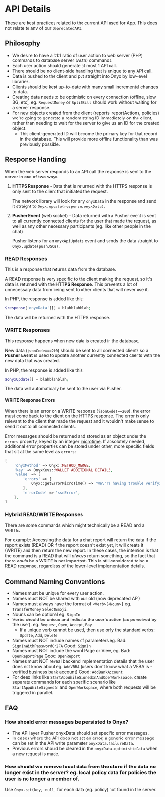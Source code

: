 # API Details

These are best practices related to the current API used for App. This does not relate to any of our `DeprecatedAPI`.

## Philosophy

-   We desire to have a 1:1:1 ratio of user action to web server (PHP) commands to database server (Auth) commands.
-   Each user action should generate at most 1 API call.
-   There should be no client-side handling that is unique to any API call.
-   Data is pushed to the client and put straight into Onyx by low-level libraries.
-   Clients should be kept up-to-date with many small incremental changes to data.
-   Creating data needs to be optimistic on every connection (offline, slow 3G, etc), eg. `RequestMoney` or `SplitBill` should work without waiting for a server response.
-   For new objects created from the client (reports, reportActions, policies) we're going to generate a random string ID immediately on the client, rather than needing to wait for the server to give us an ID for the created object.
    -   This client-generated ID will become the primary key for that record in the database. This will provide more offline functionality than was previously possible.

## Response Handling

When the web server responds to an API call the response is sent to the server in one of two ways.

1. **HTTPS Response** - Data that is returned with the HTTPS response is only sent to the client that initiated the request.

    The network library will look for any `onyxData` in the response and send it straight to `Onyx.update(response.onyxData)`.

1. **Pusher Event** (web socket) - Data returned with a Pusher event is sent to all currently connected clients for the user that made the request, as well as any other necessary participants (eg. like other people in the chat)

    Pusher listens for an `onyxApiUpdate` event and sends the data straight to `Onyx.update(pushJSON)`.

### READ Responses

This is a response that returns data from the database.

A READ response is very specific to the client making the request, so it's data is returned with the **HTTPS Response**. This prevents a lot of unnecessary data from being sent to other clients that will never use it.

In PHP, the response is added like this:

```php
$response['onyxData'][] = blahblahblah;
```

The data will be returned with the HTTPS response.

### WRITE Responses

This response happens when new data is created in the database.

New data (`jsonCode===200`) should be sent to all connected clients so a **Pusher Event** is used to update another currently connected clients with the new data that was created.

In PHP, the response is added like this:

```php
$onyxUpdate[] = blahblahblah;
```

The data will automatically be sent to the user via Pusher.

#### WRITE Response Errors

When there is an error on a WRITE response (`jsonCode!==200`), the error must come back to the client on the HTTPS response. The error is only relevant to the client that made the request and it wouldn't make sense to send it out to all connected clients.

Error messages should be returned and stored as an object under the `errors` property, keyed by an integer [microtime](https://github.com/Expensify/Web-Expensify/blob/25d056c9c531ea7f12c9bf3283ec554dd5d1d316/lib/Onyx.php#L148-L154). If absolutely needed, additional error properties can be stored under other, more specific fields that sit at the same level as `errors`:

```php
[
    'onyxMethod' => Onyx::METHOD_MERGE,
    'key' => OnyxKeys::WALLET_ADDITIONAL_DETAILS,
    'value' => [
        'errors' => [
            Onyx::getErrorMicroTime() => 'We\'re having trouble verifying your SSN. Please enter the full 9 digits of your SSN.',
        ],
        'errorCode' => 'ssnError',
    ],
]
```

### Hybrid READ/WRITE Responses

There are some commands which might technically be a READ and a WRITE.

For example: Accessing the data for a chat report will return the data if the report exists (READ) OR if the report doesn't exist yet, it will create it (WRITE) and then return the new report. In these cases, the intention is that the command is a READ that will _always_ return something, so the fact that there _could_ be a WRITE is not important. This is still considered to be a READ response, regardless of the lower-level implementation details.

## Command Naming Conventions

-   Names must be unique for every user action.
-   Names must NOT be shared with our old (now deprecated API)
-   Names must always have the format of `<Verb>[<Noun>]` eg. `TransferMoney` `SelectEmoji`.
-   Nouns can be optional eg. `SignIn`
-   Verbs should be unique and indicate the user's action (as perceived by the user). eg. `Request`, `Open`, `Accept`, `Pay`
    -   If a unique verb cannot be used, then use only the standard verbs: `Update`, `Add`, `Delete`
-   Names must NOT include names of parameters eg. Bad: `SignInWithPasswordOr2FA` Good: `SignIn`
-   Names must NOT include the word Page or View, eg. Bad: `OpenReportPage` Good: `OpenReport`
-   Names must NOT reveal backend implementation details that the user does not know about eg. `AddVBBA` (users don't know what a VBBA is - verified business bank account) Good: `AddBankAccount`
-   For deep links like `StartAppWhileSignedInAndOpenWorkspace`, create separate commands for each specific scenario like `StartAppWhileSignedIn` and `OpenWorkspace`, where both requests will be triggered in parallel.

## FAQ

### How should error messages be persisted to Onyx?

-   The API layer Pusher onyxData should set specific error messages.
-   In cases where the API does not set an error, a generic error message can be set in the API.write parameter `onyxData.failureData`.
-   Previous errors should be cleared in the `onyxData.optimisticData` when a new request is made.

### How should we remove local data from the store if the data no longer exist in the server? eg. local policy data for policies the user is no longer a member of.

Use `Onyx.set(key, null)` for each data (eg. policy) not found in the server.

